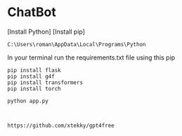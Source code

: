 # ChatBot

[Install Python]
[Install pip]
```
C:\Users\roman\AppData\Local\Programs\Python
```
In your terminal run the requirements.txt file using this pip

```
pip install flask
pip install g4f
pip install transformers
pip install torch
```

```
python app.py



https://github.com/xtekky/gpt4free

